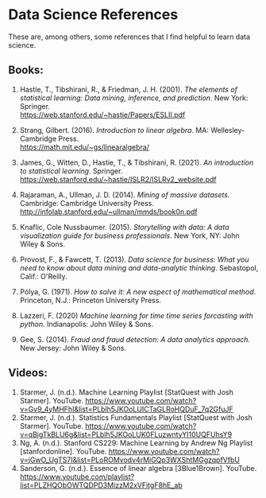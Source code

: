 # Data Science References
These are, among others, some references that I find helpful to learn data science.<br/> 
## Books:
1. Hastie, T., Tibshirani, R., & Friedman, J. H. (2001). *The elements of statistical learning: Data mining, inference, and prediction*. New York: Springer. <br/>
https://web.stanford.edu/~hastie/Papers/ESLII.pdf

2. Strang, Gilbert. (2016). *Introduction to linear algebra*. MA: Wellesley-Cambridge Press. <br/>
https://math.mit.edu/~gs/linearalgebra/

3. James, G., Witten, D., Hastie, T., & Tibshirani, R. (2021). *An introduction to statistical learning*. Springer. <br/>
https://web.stanford.edu/~hastie/ISLR2/ISLRv2_website.pdf

4. Rajaraman, A., Ullman, J. D. (2014). *Mining of massive datasets*. Cambridge: Cambridge University Press.
http://infolab.stanford.edu/~ullman/mmds/book0n.pdf

5. Knaflic, Cole Nussbaumer. (2015). *Storytelling with data: A data visualization guide for business professionals*. New York, NY: John Wiley & Sons. <br/>
6. Provost, F., & Fawcett, T. (2013). *Data science for business: What you need to know about data mining and data-analytic thinking*. Sebastopol, Calif.: O'Reilly. <br/> 
7. Pólya, G. (1971). *How to solve it: A new aspect of mathematical method*. Princeton, N.J.: Princeton University Press. <br/>
8. Lazzeri, F. (2020) *Machine learning for time time series forcasting with python*. Indianapolis: John Wiley & Sons. <br/>
9. Gee, S. (2014). *Fraud and fraud detection: A data analytics approach*. New Jersey: John Wiley & Sons. <br/>

## Videos:
1. Starmer, J. (n.d.). Machine Learning Playlist [StatQuest with Josh Starmer]. YouTube. https://www.youtube.com/watch?v=Gv9_4yMHFhI&list=PLblh5JKOoLUICTaGLRoHQDuF_7q2GfuJF
2. Starmer, J. (n.d.). Statistics Fundamentals Playlist [StatQuest with Josh Starmer]. YouTube. https://www.youtube.com/watch?v=qBigTkBLU6g&list=PLblh5JKOoLUK0FLuzwntyYI10UQFUhsY9
3. Ng, A. (n.d.). Stanford CS229: Machine Learning by Andrew Ng Playlist [stanfordonline]. YouTube. https://www.youtube.com/watch?v=jGwO_UgTS7I&list=PLoROMvodv4rMiGQp3WXShtMGgzqpfVfbU
4. Sanderson, G. (n.d.). Essence of linear algebra [3Blue1Brown]. YouTube. https://www.youtube.com/playlist?list=PLZHQObOWTQDPD3MizzM2xVFitgF8hE_ab
